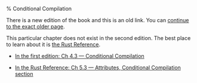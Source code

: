 % Conditional Compilation

There is a new edition of the book and this is an old link.
You can [continue to the exact older page][1].

This particular chapter does not exist in the second edition.
The best place to learn about it is [the Rust Reference][2].

* [In the first edition: Ch 4.3 — Conditional Compilation][1]

* [In the Rust Reference: Ch 5.3 — Attributes, Conditional Compilation section][2]


[1]: first-edition/conditional-compilation.html
[2]: ../reference/attributes.html#conditional-compilation
